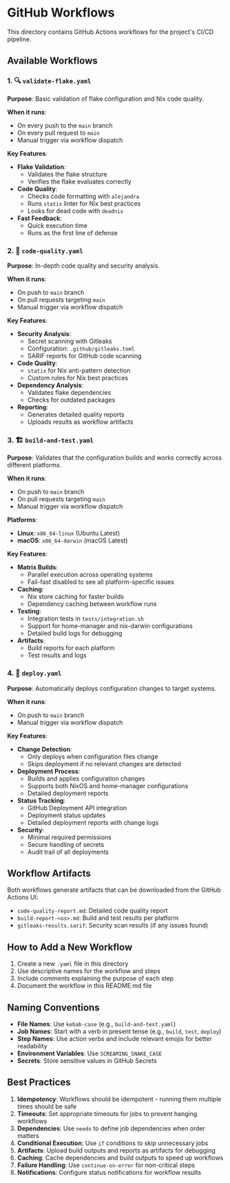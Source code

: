 # GitHub Workflows

This directory contains GitHub Actions workflows for the project's CI/CD pipeline.

## Available Workflows

### 1. 🔍 `validate-flake.yaml`

**Purpose**: Basic validation of flake configuration and Nix code quality.

**When it runs**:
- On every push to the `main` branch
- On every pull request to `main`
- Manual trigger via workflow dispatch

**Key Features**:
- **Flake Validation**:
  - Validates the flake structure
  - Verifies the flake evaluates correctly
- **Code Quality**:
  - Checks code formatting with `alejandra`
  - Runs `statix` linter for Nix best practices
  - Looks for dead code with `deadnix`
- **Fast Feedback**:
  - Quick execution time
  - Runs as the first line of defense

### 2. 🧹 `code-quality.yaml`

**Purpose**: In-depth code quality and security analysis.

**When it runs**:
- On push to `main` branch
- On pull requests targeting `main`
- Manual trigger via workflow dispatch

**Key Features**:
- **Security Analysis**:
  - Secret scanning with Gitleaks
  - Configuration: `.github/gitleaks.toml`
  - SARIF reports for GitHub code scanning
- **Code Quality**:
  - `statix` for Nix anti-pattern detection
  - Custom rules for Nix best practices
- **Dependency Analysis**:
  - Validates flake dependencies
  - Checks for outdated packages
- **Reporting**:
  - Generates detailed quality reports
  - Uploads results as workflow artifacts

### 3. 🏗️ `build-and-test.yaml`

**Purpose**: Validates that the configuration builds and works correctly across different platforms.

**When it runs**:
- On push to `main` branch
- On pull requests targeting `main`
- Manual trigger via workflow dispatch

**Platforms**:
- **Linux**: `x86_64-linux` (Ubuntu Latest)
- **macOS**: `x86_64-darwin` (macOS Latest)

**Key Features**:
- **Matrix Builds**:
  - Parallel execution across operating systems
  - Fail-fast disabled to see all platform-specific issues
- **Caching**:
  - Nix store caching for faster builds
  - Dependency caching between workflow runs
- **Testing**:
  - Integration tests in `tests/integration.sh`
  - Support for home-manager and nix-darwin configurations
  - Detailed build logs for debugging
- **Artifacts**:
  - Build reports for each platform
  - Test results and logs

### 4. 🚀 `deploy.yaml`

**Purpose**: Automatically deploys configuration changes to target systems.

**When it runs**:
- On push to `main` branch
- Manual trigger via workflow dispatch

**Key Features**:
- **Change Detection**:
  - Only deploys when configuration files change
  - Skips deployment if no relevant changes are detected
- **Deployment Process**:
  - Builds and applies configuration changes
  - Supports both NixOS and home-manager configurations
  - Detailed deployment reports
- **Status Tracking**:
  - GitHub Deployment API integration
  - Deployment status updates
  - Detailed deployment reports with change logs
- **Security**:
  - Minimal required permissions
  - Secure handling of secrets
  - Audit trail of all deployments

## Workflow Artifacts

Both workflows generate artifacts that can be downloaded from the GitHub Actions UI:
- `code-quality-report.md`: Detailed code quality report
- `build-report-<os>.md`: Build and test results per platform
- `gitleaks-results.sarif`: Security scan results (if any issues found)

## How to Add a New Workflow

1. Create a new `.yaml` file in this directory
2. Use descriptive names for the workflow and steps
3. Include comments explaining the purpose of each step
4. Document the workflow in this README.md file

## Naming Conventions

- **File Names**: Use `kebab-case` (e.g., `build-and-test.yaml`)
- **Job Names**: Start with a verb in present tense (e.g., `build`, `test`, `deploy`)
- **Step Names**: Use action verbs and include relevant emojis for better readability
- **Environment Variables**: Use `SCREAMING_SNAKE_CASE`
- **Secrets**: Store sensitive values in GitHub Secrets

## Best Practices

1. **Idempotency**: Workflows should be idempotent - running them multiple times should be safe
2. **Timeouts**: Set appropriate timeouts for jobs to prevent hanging workflows
3. **Dependencies**: Use `needs` to define job dependencies when order matters
4. **Conditional Execution**: Use `if` conditions to skip unnecessary jobs
5. **Artifacts**: Upload build outputs and reports as artifacts for debugging
6. **Caching**: Cache dependencies and build outputs to speed up workflows
7. **Failure Handling**: Use `continue-on-error` for non-critical steps
8. **Notifications**: Configure status notifications for workflow results
